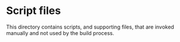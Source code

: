 # Script files

This directory contains scripts, and supporting files, that are invoked manually and not used by the build process.  
